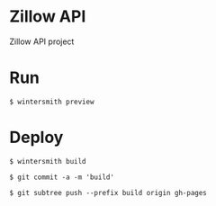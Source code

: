 # Zillow API
Zillow  API project


# Run

	$ wintersmith preview

# Deploy

    $ wintersmith build

    $ git commit -a -m 'build'

    $ git subtree push --prefix build origin gh-pages